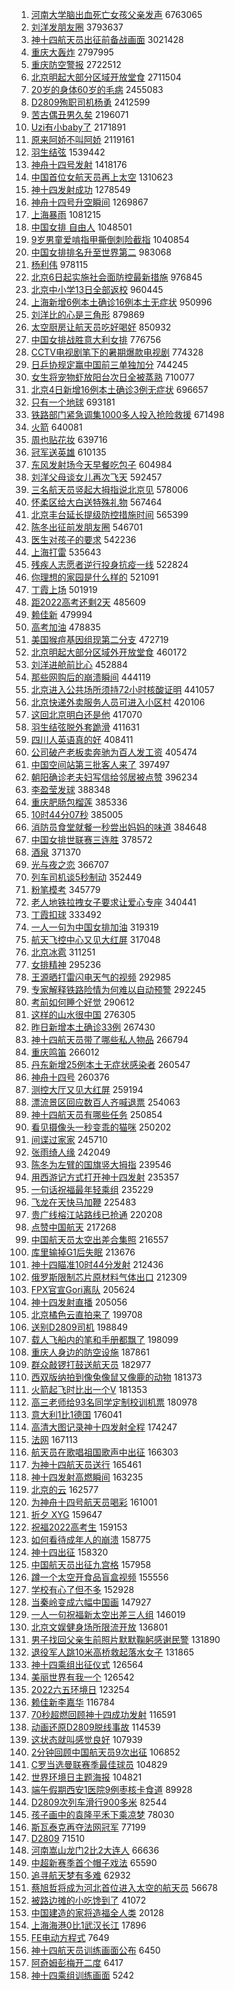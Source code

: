 1. [河南大学脑出血死亡女孩父亲发声](https://s.weibo.com//weibo?q=%23%E6%B2%B3%E5%8D%97%E5%A4%A7%E5%AD%A6%E8%84%91%E5%87%BA%E8%A1%80%E6%AD%BB%E4%BA%A1%E5%A5%B3%E5%AD%A9%E7%88%B6%E4%BA%B2%E5%8F%91%E5%A3%B0%23&Refer=top) 6763065
2. [刘洋发朋友圈](https://s.weibo.com//weibo?q=%23%E5%88%98%E6%B4%8B%E5%8F%91%E6%9C%8B%E5%8F%8B%E5%9C%88%23&Refer=top) 3793637
3. [神十四航天员出征前备战画面](https://s.weibo.com//weibo?q=%23%E7%A5%9E%E5%8D%81%E5%9B%9B%E8%88%AA%E5%A4%A9%E5%91%98%E5%87%BA%E5%BE%81%E5%89%8D%E5%A4%87%E6%88%98%E7%94%BB%E9%9D%A2%23&Refer=top) 3021428
4. [重庆大轰炸](https://s.weibo.com//weibo?q=%E9%87%8D%E5%BA%86%E5%A4%A7%E8%BD%B0%E7%82%B8&Refer=top) 2797995
5. [重庆防空警报](https://s.weibo.com//weibo?q=%23%E9%87%8D%E5%BA%86%E9%98%B2%E7%A9%BA%E8%AD%A6%E6%8A%A5%23&Refer=top) 2722512
6. [北京明起大部分区域开放堂食](https://s.weibo.com//weibo?q=%23%E5%8C%97%E4%BA%AC%E6%98%8E%E8%B5%B7%E5%A4%A7%E9%83%A8%E5%88%86%E5%8C%BA%E5%9F%9F%E5%BC%80%E6%94%BE%E5%A0%82%E9%A3%9F%23&Refer=top) 2711504
7. [20岁的身体60岁的毛病](https://s.weibo.com//weibo?q=%2320%E5%B2%81%E7%9A%84%E8%BA%AB%E4%BD%9360%E5%B2%81%E7%9A%84%E6%AF%9B%E7%97%85%23&Refer=top) 2455083
8. [D2809殉职司机杨勇](https://s.weibo.com//weibo?q=%23D2809%E6%AE%89%E8%81%8C%E5%8F%B8%E6%9C%BA%E6%9D%A8%E5%8B%87%23&Refer=top) 2412599
9. [苦古偶丑男久矣](https://s.weibo.com//weibo?q=%E8%8B%A6%E5%8F%A4%E5%81%B6%E4%B8%91%E7%94%B7%E4%B9%85%E7%9F%A3&Refer=top) 2196071
10. [Uzi有小baby了](https://s.weibo.com//weibo?q=%23Uzi%E6%9C%89%E5%B0%8Fbaby%E4%BA%86%23&Refer=top) 2171891
11. [原来阿娇不叫阿娇](https://s.weibo.com//weibo?q=%23%E5%8E%9F%E6%9D%A5%E9%98%BF%E5%A8%87%E4%B8%8D%E5%8F%AB%E9%98%BF%E5%A8%87%23&Refer=top) 2119161
12. [羽生结弦](https://s.weibo.com//weibo?q=%E7%BE%BD%E7%94%9F%E7%BB%93%E5%BC%A6&Refer=top) 1539442
13. [神舟十四号发射](https://s.weibo.com//weibo?q=%23%E7%A5%9E%E8%88%9F%E5%8D%81%E5%9B%9B%E5%8F%B7%E5%8F%91%E5%B0%84%23&Refer=top) 1418176
14. [中国首位女航天员再上太空](https://s.weibo.com//weibo?q=%23%E4%B8%AD%E5%9B%BD%E9%A6%96%E4%BD%8D%E5%A5%B3%E8%88%AA%E5%A4%A9%E5%91%98%E5%86%8D%E4%B8%8A%E5%A4%AA%E7%A9%BA%23&Refer=top) 1310623
15. [神十四发射成功](https://s.weibo.com//weibo?q=%E7%A5%9E%E5%8D%81%E5%9B%9B%E5%8F%91%E5%B0%84%E6%88%90%E5%8A%9F&Refer=top) 1278549
16. [神舟十四号升空瞬间](https://s.weibo.com//weibo?q=%23%E7%A5%9E%E8%88%9F%E5%8D%81%E5%9B%9B%E5%8F%B7%E5%8D%87%E7%A9%BA%E7%9E%AC%E9%97%B4%23&Refer=top) 1269867
17. [上海暴雨](https://s.weibo.com//weibo?q=%23%E4%B8%8A%E6%B5%B7%E6%9A%B4%E9%9B%A8%23&Refer=top) 1081215
18. [中国女排 自由人](https://s.weibo.com//weibo?q=%E4%B8%AD%E5%9B%BD%E5%A5%B3%E6%8E%92%20%E8%87%AA%E7%94%B1%E4%BA%BA&Refer=top) 1048501
19. [9岁男童爱啃指甲撕倒刺险截指](https://s.weibo.com//weibo?q=%239%E5%B2%81%E7%94%B7%E7%AB%A5%E7%88%B1%E5%95%83%E6%8C%87%E7%94%B2%E6%92%95%E5%80%92%E5%88%BA%E9%99%A9%E6%88%AA%E6%8C%87%23&Refer=top) 1040854
20. [中国女排排名升至世界第二](https://s.weibo.com//weibo?q=%23%E4%B8%AD%E5%9B%BD%E5%A5%B3%E6%8E%92%E6%8E%92%E5%90%8D%E5%8D%87%E8%87%B3%E4%B8%96%E7%95%8C%E7%AC%AC%E4%BA%8C%23&Refer=top) 983068
21. [杨利伟](https://s.weibo.com//weibo?q=%E6%9D%A8%E5%88%A9%E4%BC%9F&Refer=top) 978115
22. [北京6日起实施社会面防控最新措施](https://s.weibo.com//weibo?q=%23%E5%8C%97%E4%BA%AC6%E6%97%A5%E8%B5%B7%E5%AE%9E%E6%96%BD%E7%A4%BE%E4%BC%9A%E9%9D%A2%E9%98%B2%E6%8E%A7%E6%9C%80%E6%96%B0%E6%8E%AA%E6%96%BD%23&Refer=top) 976845
23. [北京中小学13日全部返校](https://s.weibo.com//weibo?q=%23%E5%8C%97%E4%BA%AC%E4%B8%AD%E5%B0%8F%E5%AD%A613%E6%97%A5%E5%85%A8%E9%83%A8%E8%BF%94%E6%A0%A1%23&Refer=top) 960445
24. [上海新增6例本土确诊16例本土无症状](https://s.weibo.com//weibo?q=%23%E4%B8%8A%E6%B5%B7%E6%96%B0%E5%A2%9E6%E4%BE%8B%E6%9C%AC%E5%9C%9F%E7%A1%AE%E8%AF%8A16%E4%BE%8B%E6%9C%AC%E5%9C%9F%E6%97%A0%E7%97%87%E7%8A%B6%23&Refer=top) 950996
25. [刘洋比的心是三角形](https://s.weibo.com//weibo?q=%23%E5%88%98%E6%B4%8B%E6%AF%94%E7%9A%84%E5%BF%83%E6%98%AF%E4%B8%89%E8%A7%92%E5%BD%A2%23&Refer=top) 879869
26. [太空厨房让航天员吃好喝好](https://s.weibo.com//weibo?q=%23%E5%A4%AA%E7%A9%BA%E5%8E%A8%E6%88%BF%E8%AE%A9%E8%88%AA%E5%A4%A9%E5%91%98%E5%90%83%E5%A5%BD%E5%96%9D%E5%A5%BD%23&Refer=top) 850932
27. [中国女排战胜意大利女排](https://s.weibo.com//weibo?q=%23%E4%B8%AD%E5%9B%BD%E5%A5%B3%E6%8E%92%E6%88%98%E8%83%9C%E6%84%8F%E5%A4%A7%E5%88%A9%E5%A5%B3%E6%8E%92%23&Refer=top) 776756
28. [CCTV电视剧笔下的暑期爆款电视剧](https://s.weibo.com//weibo?q=%23CCTV%E7%94%B5%E8%A7%86%E5%89%A7%E7%AC%94%E4%B8%8B%E7%9A%84%E6%9A%91%E6%9C%9F%E7%88%86%E6%AC%BE%E7%94%B5%E8%A7%86%E5%89%A7%23&Refer=top) 774328
29. [日乒协规定赢中国前三单独加分](https://s.weibo.com//weibo?q=%23%E6%97%A5%E4%B9%92%E5%8D%8F%E8%A7%84%E5%AE%9A%E8%B5%A2%E4%B8%AD%E5%9B%BD%E5%89%8D%E4%B8%89%E5%8D%95%E7%8B%AC%E5%8A%A0%E5%88%86%23&Refer=top) 744245
30. [女生将宠物虾放阳台次日全被蒸熟](https://s.weibo.com//weibo?q=%23%E5%A5%B3%E7%94%9F%E5%B0%86%E5%AE%A0%E7%89%A9%E8%99%BE%E6%94%BE%E9%98%B3%E5%8F%B0%E6%AC%A1%E6%97%A5%E5%85%A8%E8%A2%AB%E8%92%B8%E7%86%9F%23&Refer=top) 710077
31. [北京4日新增16例本土确诊3例无症状](https://s.weibo.com//weibo?q=%23%E5%8C%97%E4%BA%AC4%E6%97%A5%E6%96%B0%E5%A2%9E16%E4%BE%8B%E6%9C%AC%E5%9C%9F%E7%A1%AE%E8%AF%8A3%E4%BE%8B%E6%97%A0%E7%97%87%E7%8A%B6%23&Refer=top) 696657
32. [只有一个地球](https://s.weibo.com//weibo?q=%23%E5%8F%AA%E6%9C%89%E4%B8%80%E4%B8%AA%E5%9C%B0%E7%90%83%23&Refer=top) 693181
33. [铁路部门紧急调集1000多人投入抢险救援](https://s.weibo.com//weibo?q=%23%E9%93%81%E8%B7%AF%E9%83%A8%E9%97%A8%E7%B4%A7%E6%80%A5%E8%B0%83%E9%9B%861000%E5%A4%9A%E4%BA%BA%E6%8A%95%E5%85%A5%E6%8A%A2%E9%99%A9%E6%95%91%E6%8F%B4%23&Refer=top) 671498
34. [火箭](https://s.weibo.com//weibo?q=%E7%81%AB%E7%AE%AD&Refer=top) 640081
35. [周也贴花妆](https://s.weibo.com//weibo?q=%23%E5%91%A8%E4%B9%9F%E8%B4%B4%E8%8A%B1%E5%A6%86%23&Refer=top) 639716
36. [冠军送英雄](https://s.weibo.com//weibo?q=%23%E5%86%A0%E5%86%9B%E9%80%81%E8%8B%B1%E9%9B%84%23&Refer=top) 610135
37. [东风发射场今天早餐吃包子](https://s.weibo.com//weibo?q=%23%E4%B8%9C%E9%A3%8E%E5%8F%91%E5%B0%84%E5%9C%BA%E4%BB%8A%E5%A4%A9%E6%97%A9%E9%A4%90%E5%90%83%E5%8C%85%E5%AD%90%23&Refer=top) 604984
38. [刘洋父母谈女儿再次飞天](https://s.weibo.com//weibo?q=%23%E5%88%98%E6%B4%8B%E7%88%B6%E6%AF%8D%E8%B0%88%E5%A5%B3%E5%84%BF%E5%86%8D%E6%AC%A1%E9%A3%9E%E5%A4%A9%23&Refer=top) 592457
39. [三名航天员竖起大拇指说北京见](https://s.weibo.com//weibo?q=%23%E4%B8%89%E5%90%8D%E8%88%AA%E5%A4%A9%E5%91%98%E7%AB%96%E8%B5%B7%E5%A4%A7%E6%8B%87%E6%8C%87%E8%AF%B4%E5%8C%97%E4%BA%AC%E8%A7%81%23&Refer=top) 578006
40. [怀柔区给大白送特殊礼物](https://s.weibo.com//weibo?q=%23%E6%80%80%E6%9F%94%E5%8C%BA%E7%BB%99%E5%A4%A7%E7%99%BD%E9%80%81%E7%89%B9%E6%AE%8A%E7%A4%BC%E7%89%A9%23&Refer=top) 567464
41. [北京丰台延长提级防控措施时间](https://s.weibo.com//weibo?q=%23%E5%8C%97%E4%BA%AC%E4%B8%B0%E5%8F%B0%E5%BB%B6%E9%95%BF%E6%8F%90%E7%BA%A7%E9%98%B2%E6%8E%A7%E6%8E%AA%E6%96%BD%E6%97%B6%E9%97%B4%23&Refer=top) 565399
42. [陈冬出征前发朋友圈](https://s.weibo.com//weibo?q=%23%E9%99%88%E5%86%AC%E5%87%BA%E5%BE%81%E5%89%8D%E5%8F%91%E6%9C%8B%E5%8F%8B%E5%9C%88%23&Refer=top) 546701
43. [医生对孩子的要求](https://s.weibo.com//weibo?q=%23%E5%8C%BB%E7%94%9F%E5%AF%B9%E5%AD%A9%E5%AD%90%E7%9A%84%E8%A6%81%E6%B1%82%23&Refer=top) 542236
44. [上海打雷](https://s.weibo.com//weibo?q=%23%E4%B8%8A%E6%B5%B7%E6%89%93%E9%9B%B7%23&Refer=top) 535643
45. [残疾人志愿者逆行投身抗疫一线](https://s.weibo.com//weibo?q=%23%E6%AE%8B%E7%96%BE%E4%BA%BA%E5%BF%97%E6%84%BF%E8%80%85%E9%80%86%E8%A1%8C%E6%8A%95%E8%BA%AB%E6%8A%97%E7%96%AB%E4%B8%80%E7%BA%BF%23&Refer=top) 522824
46. [你理想的家园是什么样的](https://s.weibo.com//weibo?q=%23%E4%BD%A0%E7%90%86%E6%83%B3%E7%9A%84%E5%AE%B6%E5%9B%AD%E6%98%AF%E4%BB%80%E4%B9%88%E6%A0%B7%E7%9A%84%23&Refer=top) 521091
47. [丁霞上场](https://s.weibo.com//weibo?q=%23%E4%B8%81%E9%9C%9E%E4%B8%8A%E5%9C%BA%23&Refer=top) 501919
48. [距2022高考还剩2天](https://s.weibo.com//weibo?q=%23%E8%B7%9D2022%E9%AB%98%E8%80%83%E8%BF%98%E5%89%A92%E5%A4%A9%23&Refer=top) 485609
49. [赖佳新](https://s.weibo.com//weibo?q=%E8%B5%96%E4%BD%B3%E6%96%B0&Refer=top) 479994
50. [高考加油](https://s.weibo.com//weibo?q=%E9%AB%98%E8%80%83%E5%8A%A0%E6%B2%B9&Refer=top) 478835
51. [美国猴痘基因组现第二分支](https://s.weibo.com//weibo?q=%23%E7%BE%8E%E5%9B%BD%E7%8C%B4%E7%97%98%E5%9F%BA%E5%9B%A0%E7%BB%84%E7%8E%B0%E7%AC%AC%E4%BA%8C%E5%88%86%E6%94%AF%23&Refer=top) 472719
52. [北京明起大部分区域外开放堂食](https://s.weibo.com//weibo?q=%E5%8C%97%E4%BA%AC%E6%98%8E%E8%B5%B7%E5%A4%A7%E9%83%A8%E5%88%86%E5%8C%BA%E5%9F%9F%E5%A4%96%E5%BC%80%E6%94%BE%E5%A0%82%E9%A3%9F&Refer=top) 460172
53. [刘洋进舱前比心](https://s.weibo.com//weibo?q=%23%E5%88%98%E6%B4%8B%E8%BF%9B%E8%88%B1%E5%89%8D%E6%AF%94%E5%BF%83%23&Refer=top) 452884
54. [那些网购后的崩溃瞬间](https://s.weibo.com//weibo?q=%E9%82%A3%E4%BA%9B%E7%BD%91%E8%B4%AD%E5%90%8E%E7%9A%84%E5%B4%A9%E6%BA%83%E7%9E%AC%E9%97%B4&Refer=top) 444119
55. [北京进入公共场所须持72小时核酸证明](https://s.weibo.com//weibo?q=%23%E5%8C%97%E4%BA%AC%E8%BF%9B%E5%85%A5%E5%85%AC%E5%85%B1%E5%9C%BA%E6%89%80%E9%A1%BB%E6%8C%8172%E5%B0%8F%E6%97%B6%E6%A0%B8%E9%85%B8%E8%AF%81%E6%98%8E%23&Refer=top) 441057
56. [北京快递外卖服务人员可进入小区村](https://s.weibo.com//weibo?q=%23%E5%8C%97%E4%BA%AC%E5%BF%AB%E9%80%92%E5%A4%96%E5%8D%96%E6%9C%8D%E5%8A%A1%E4%BA%BA%E5%91%98%E5%8F%AF%E8%BF%9B%E5%85%A5%E5%B0%8F%E5%8C%BA%E6%9D%91%23&Refer=top) 420106
57. [这回北京明白还是他](https://s.weibo.com//weibo?q=%23%E8%BF%99%E5%9B%9E%E5%8C%97%E4%BA%AC%E6%98%8E%E7%99%BD%E8%BF%98%E6%98%AF%E4%BB%96%23&Refer=top) 417070
58. [羽生结弦脱外套跪滑](https://s.weibo.com//weibo?q=%23%E7%BE%BD%E7%94%9F%E7%BB%93%E5%BC%A6%E8%84%B1%E5%A4%96%E5%A5%97%E8%B7%AA%E6%BB%91%23&Refer=top) 411631
59. [四川人英语真的好](https://s.weibo.com//weibo?q=%23%E5%9B%9B%E5%B7%9D%E4%BA%BA%E8%8B%B1%E8%AF%AD%E7%9C%9F%E7%9A%84%E5%A5%BD%23&Refer=top) 408411
60. [公司破产老板卖奔驰为百人发工资](https://s.weibo.com//weibo?q=%23%E5%85%AC%E5%8F%B8%E7%A0%B4%E4%BA%A7%E8%80%81%E6%9D%BF%E5%8D%96%E5%A5%94%E9%A9%B0%E4%B8%BA%E7%99%BE%E4%BA%BA%E5%8F%91%E5%B7%A5%E8%B5%84%23&Refer=top) 405474
61. [中国空间站第三批客人来了](https://s.weibo.com//weibo?q=%23%E4%B8%AD%E5%9B%BD%E7%A9%BA%E9%97%B4%E7%AB%99%E7%AC%AC%E4%B8%89%E6%89%B9%E5%AE%A2%E4%BA%BA%E6%9D%A5%E4%BA%86%23&Refer=top) 397497
62. [朝阳确诊老夫妇写信给邻居被点赞](https://s.weibo.com//weibo?q=%23%E6%9C%9D%E9%98%B3%E7%A1%AE%E8%AF%8A%E8%80%81%E5%A4%AB%E5%A6%87%E5%86%99%E4%BF%A1%E7%BB%99%E9%82%BB%E5%B1%85%E8%A2%AB%E7%82%B9%E8%B5%9E%23&Refer=top) 396234
63. [李盈莹发球](https://s.weibo.com//weibo?q=%E6%9D%8E%E7%9B%88%E8%8E%B9%E5%8F%91%E7%90%83&Refer=top) 388348
64. [重庆肥肠包榴莲](https://s.weibo.com//weibo?q=%23%E9%87%8D%E5%BA%86%E8%82%A5%E8%82%A0%E5%8C%85%E6%A6%B4%E8%8E%B2%23&Refer=top) 385336
65. [10时44分07秒](https://s.weibo.com//weibo?q=%2310%E6%97%B644%E5%88%8607%E7%A7%92%23&Refer=top) 385005
66. [消防员食堂就餐一秒尝出妈妈的味道](https://s.weibo.com//weibo?q=%23%E6%B6%88%E9%98%B2%E5%91%98%E9%A3%9F%E5%A0%82%E5%B0%B1%E9%A4%90%E4%B8%80%E7%A7%92%E5%B0%9D%E5%87%BA%E5%A6%88%E5%A6%88%E7%9A%84%E5%91%B3%E9%81%93%23&Refer=top) 384648
67. [中国女排世联赛三连胜](https://s.weibo.com//weibo?q=%23%E4%B8%AD%E5%9B%BD%E5%A5%B3%E6%8E%92%E4%B8%96%E8%81%94%E8%B5%9B%E4%B8%89%E8%BF%9E%E8%83%9C%23&Refer=top) 378572
68. [酒泉](https://s.weibo.com//weibo?q=%E9%85%92%E6%B3%89&Refer=top) 371370
69. [光与夜之恋](https://s.weibo.com//weibo?q=%E5%85%89%E4%B8%8E%E5%A4%9C%E4%B9%8B%E6%81%8B&Refer=top) 366707
70. [列车司机谈5秒制动](https://s.weibo.com//weibo?q=%23%E5%88%97%E8%BD%A6%E5%8F%B8%E6%9C%BA%E8%B0%885%E7%A7%92%E5%88%B6%E5%8A%A8%23&Refer=top) 352449
71. [粉笔模考](https://s.weibo.com//weibo?q=%23%E7%B2%89%E7%AC%94%E6%A8%A1%E8%80%83%23&Refer=top) 345779
72. [老人地铁拉拽女子要求让爱心专座](https://s.weibo.com//weibo?q=%23%E8%80%81%E4%BA%BA%E5%9C%B0%E9%93%81%E6%8B%89%E6%8B%BD%E5%A5%B3%E5%AD%90%E8%A6%81%E6%B1%82%E8%AE%A9%E7%88%B1%E5%BF%83%E4%B8%93%E5%BA%A7%23&Refer=top) 340441
73. [丁霞扣球](https://s.weibo.com//weibo?q=%23%E4%B8%81%E9%9C%9E%E6%89%A3%E7%90%83%23&Refer=top) 333492
74. [一人一句为中国女排加油](https://s.weibo.com//weibo?q=%23%E4%B8%80%E4%BA%BA%E4%B8%80%E5%8F%A5%E4%B8%BA%E4%B8%AD%E5%9B%BD%E5%A5%B3%E6%8E%92%E5%8A%A0%E6%B2%B9%23&Refer=top) 319319
75. [航天飞控中心又见大红屏](https://s.weibo.com//weibo?q=%23%E8%88%AA%E5%A4%A9%E9%A3%9E%E6%8E%A7%E4%B8%AD%E5%BF%83%E5%8F%88%E8%A7%81%E5%A4%A7%E7%BA%A2%E5%B1%8F%23&Refer=top) 317048
76. [北京冰雹](https://s.weibo.com//weibo?q=%23%E5%8C%97%E4%BA%AC%E5%86%B0%E9%9B%B9%23&Refer=top) 311251
77. [女排精神](https://s.weibo.com//weibo?q=%23%E5%A5%B3%E6%8E%92%E7%B2%BE%E7%A5%9E%23&Refer=top) 295236
78. [王源晒打雷闪电天气的视频](https://s.weibo.com//weibo?q=%23%E7%8E%8B%E6%BA%90%E6%99%92%E6%89%93%E9%9B%B7%E9%97%AA%E7%94%B5%E5%A4%A9%E6%B0%94%E7%9A%84%E8%A7%86%E9%A2%91%23&Refer=top) 292985
79. [专家解释铁路险情为何难以自动预警](https://s.weibo.com//weibo?q=%23%E4%B8%93%E5%AE%B6%E8%A7%A3%E9%87%8A%E9%93%81%E8%B7%AF%E9%99%A9%E6%83%85%E4%B8%BA%E4%BD%95%E9%9A%BE%E4%BB%A5%E8%87%AA%E5%8A%A8%E9%A2%84%E8%AD%A6%23&Refer=top) 292245
80. [考前如何睡个好觉](https://s.weibo.com//weibo?q=%23%E8%80%83%E5%89%8D%E5%A6%82%E4%BD%95%E7%9D%A1%E4%B8%AA%E5%A5%BD%E8%A7%89%23&Refer=top) 290612
81. [这样的山水很中国](https://s.weibo.com//weibo?q=%23%E8%BF%99%E6%A0%B7%E7%9A%84%E5%B1%B1%E6%B0%B4%E5%BE%88%E4%B8%AD%E5%9B%BD%23&Refer=top) 276305
82. [昨日新增本土确诊33例](https://s.weibo.com//weibo?q=%23%E6%98%A8%E6%97%A5%E6%96%B0%E5%A2%9E%E6%9C%AC%E5%9C%9F%E7%A1%AE%E8%AF%8A33%E4%BE%8B%23&Refer=top) 267430
83. [神十四航天员带了哪些私人物品](https://s.weibo.com//weibo?q=%23%E7%A5%9E%E5%8D%81%E5%9B%9B%E8%88%AA%E5%A4%A9%E5%91%98%E5%B8%A6%E4%BA%86%E5%93%AA%E4%BA%9B%E7%A7%81%E4%BA%BA%E7%89%A9%E5%93%81%23&Refer=top) 266794
84. [重庆鸣笛](https://s.weibo.com//weibo?q=%E9%87%8D%E5%BA%86%E9%B8%A3%E7%AC%9B&Refer=top) 266012
85. [丹东新增25例本土无症状感染者](https://s.weibo.com//weibo?q=%23%E4%B8%B9%E4%B8%9C%E6%96%B0%E5%A2%9E25%E4%BE%8B%E6%9C%AC%E5%9C%9F%E6%97%A0%E7%97%87%E7%8A%B6%E6%84%9F%E6%9F%93%E8%80%85%23&Refer=top) 260547
86. [神舟十四号](https://s.weibo.com//weibo?q=%23%E7%A5%9E%E8%88%9F%E5%8D%81%E5%9B%9B%E5%8F%B7%23&Refer=top) 260376
87. [测控大厅又见大红屏](https://s.weibo.com//weibo?q=%23%E6%B5%8B%E6%8E%A7%E5%A4%A7%E5%8E%85%E5%8F%88%E8%A7%81%E5%A4%A7%E7%BA%A2%E5%B1%8F%23&Refer=top) 259194
88. [漂流景区回应数百人齐喊退票](https://s.weibo.com//weibo?q=%23%E6%BC%82%E6%B5%81%E6%99%AF%E5%8C%BA%E5%9B%9E%E5%BA%94%E6%95%B0%E7%99%BE%E4%BA%BA%E9%BD%90%E5%96%8A%E9%80%80%E7%A5%A8%23&Refer=top) 254063
89. [神十四航天员有哪些任务](https://s.weibo.com//weibo?q=%23%E7%A5%9E%E5%8D%81%E5%9B%9B%E8%88%AA%E5%A4%A9%E5%91%98%E6%9C%89%E5%93%AA%E4%BA%9B%E4%BB%BB%E5%8A%A1%23&Refer=top) 250854
90. [看见摄像头一秒变乖的猫咪](https://s.weibo.com//weibo?q=%23%E7%9C%8B%E8%A7%81%E6%91%84%E5%83%8F%E5%A4%B4%E4%B8%80%E7%A7%92%E5%8F%98%E4%B9%96%E7%9A%84%E7%8C%AB%E5%92%AA%23&Refer=top) 250202
91. [间谍过家家](https://s.weibo.com//weibo?q=%23%E9%97%B4%E8%B0%8D%E8%BF%87%E5%AE%B6%E5%AE%B6%23&Refer=top) 245710
92. [张雨绮人缘](https://s.weibo.com//weibo?q=%23%E5%BC%A0%E9%9B%A8%E7%BB%AE%E4%BA%BA%E7%BC%98%23&Refer=top) 242049
93. [陈冬为左臂的国旗竖大拇指](https://s.weibo.com//weibo?q=%23%E9%99%88%E5%86%AC%E4%B8%BA%E5%B7%A6%E8%87%82%E7%9A%84%E5%9B%BD%E6%97%97%E7%AB%96%E5%A4%A7%E6%8B%87%E6%8C%87%23&Refer=top) 239546
94. [用西游记方式打开神十四发射](https://s.weibo.com//weibo?q=%23%E7%94%A8%E8%A5%BF%E6%B8%B8%E8%AE%B0%E6%96%B9%E5%BC%8F%E6%89%93%E5%BC%80%E7%A5%9E%E5%8D%81%E5%9B%9B%E5%8F%91%E5%B0%84%23&Refer=top) 235357
95. [一句话祝福最年轻乘组](https://s.weibo.com//weibo?q=%23%E4%B8%80%E5%8F%A5%E8%AF%9D%E7%A5%9D%E7%A6%8F%E6%9C%80%E5%B9%B4%E8%BD%BB%E4%B9%98%E7%BB%84%23&Refer=top) 235229
96. [飞龙在天快马加鞭](https://s.weibo.com//weibo?q=%23%E9%A3%9E%E9%BE%99%E5%9C%A8%E5%A4%A9%E5%BF%AB%E9%A9%AC%E5%8A%A0%E9%9E%AD%23&Refer=top) 225483
97. [贵广线榕江站路线已抢通](https://s.weibo.com//weibo?q=%23%E8%B4%B5%E5%B9%BF%E7%BA%BF%E6%A6%95%E6%B1%9F%E7%AB%99%E8%B7%AF%E7%BA%BF%E5%B7%B2%E6%8A%A2%E9%80%9A%23&Refer=top) 220208
98. [点赞中国航天](https://s.weibo.com//weibo?q=%E7%82%B9%E8%B5%9E%E4%B8%AD%E5%9B%BD%E8%88%AA%E5%A4%A9&Refer=top) 217268
99. [中国航天员太空出差合集照](https://s.weibo.com//weibo?q=%23%E4%B8%AD%E5%9B%BD%E8%88%AA%E5%A4%A9%E5%91%98%E5%A4%AA%E7%A9%BA%E5%87%BA%E5%B7%AE%E5%90%88%E9%9B%86%E7%85%A7%23&Refer=top) 216557
100. [库里输掉G1后失眠](https://s.weibo.com//weibo?q=%23%E5%BA%93%E9%87%8C%E8%BE%93%E6%8E%89G1%E5%90%8E%E5%A4%B1%E7%9C%A0%23&Refer=top) 213676
101. [神十四瞄准10时44分发射](https://s.weibo.com//weibo?q=%23%E7%A5%9E%E5%8D%81%E5%9B%9B%E7%9E%84%E5%87%8610%E6%97%B644%E5%88%86%E5%8F%91%E5%B0%84%23&Refer=top) 212436
102. [俄罗斯限制芯片原材料气体出口](https://s.weibo.com//weibo?q=%23%E4%BF%84%E7%BD%97%E6%96%AF%E9%99%90%E5%88%B6%E8%8A%AF%E7%89%87%E5%8E%9F%E6%9D%90%E6%96%99%E6%B0%94%E4%BD%93%E5%87%BA%E5%8F%A3%23&Refer=top) 212309
103. [FPX官宣Gori离队](https://s.weibo.com//weibo?q=%23FPX%E5%AE%98%E5%AE%A3Gori%E7%A6%BB%E9%98%9F%23&Refer=top) 205624
104. [神十四发射直播](https://s.weibo.com//weibo?q=%23%E7%A5%9E%E5%8D%81%E5%9B%9B%E5%8F%91%E5%B0%84%E7%9B%B4%E6%92%AD%23&Refer=top) 205056
105. [北京橘色云直拍来了](https://s.weibo.com//weibo?q=%23%E5%8C%97%E4%BA%AC%E6%A9%98%E8%89%B2%E4%BA%91%E7%9B%B4%E6%8B%8D%E6%9D%A5%E4%BA%86%23&Refer=top) 199708
106. [送别D2809司机](https://s.weibo.com//weibo?q=%23%E9%80%81%E5%88%ABD2809%E5%8F%B8%E6%9C%BA%23&Refer=top) 198849
107. [载人飞船内的笔和手册都飘了](https://s.weibo.com//weibo?q=%23%E8%BD%BD%E4%BA%BA%E9%A3%9E%E8%88%B9%E5%86%85%E7%9A%84%E7%AC%94%E5%92%8C%E6%89%8B%E5%86%8C%E9%83%BD%E9%A3%98%E4%BA%86%23&Refer=top) 198099
108. [重庆人身边的防空设施](https://s.weibo.com//weibo?q=%23%E9%87%8D%E5%BA%86%E4%BA%BA%E8%BA%AB%E8%BE%B9%E7%9A%84%E9%98%B2%E7%A9%BA%E8%AE%BE%E6%96%BD%23&Refer=top) 187861
109. [群众敲锣打鼓送航天员](https://s.weibo.com//weibo?q=%23%E7%BE%A4%E4%BC%97%E6%95%B2%E9%94%A3%E6%89%93%E9%BC%93%E9%80%81%E8%88%AA%E5%A4%A9%E5%91%98%23&Refer=top) 182977
110. [西双版纳拍到像兔像鼠又像鹿的动物](https://s.weibo.com//weibo?q=%23%E8%A5%BF%E5%8F%8C%E7%89%88%E7%BA%B3%E6%8B%8D%E5%88%B0%E5%83%8F%E5%85%94%E5%83%8F%E9%BC%A0%E5%8F%88%E5%83%8F%E9%B9%BF%E7%9A%84%E5%8A%A8%E7%89%A9%23&Refer=top) 181373
111. [火箭起飞时比出一个V](https://s.weibo.com//weibo?q=%23%E7%81%AB%E7%AE%AD%E8%B5%B7%E9%A3%9E%E6%97%B6%E6%AF%94%E5%87%BA%E4%B8%80%E4%B8%AAV%23&Refer=top) 181353
112. [高三老师给93名同学定制校训机票](https://s.weibo.com//weibo?q=%23%E9%AB%98%E4%B8%89%E8%80%81%E5%B8%88%E7%BB%9993%E5%90%8D%E5%90%8C%E5%AD%A6%E5%AE%9A%E5%88%B6%E6%A0%A1%E8%AE%AD%E6%9C%BA%E7%A5%A8%23&Refer=top) 180978
113. [意大利1比1德国](https://s.weibo.com//weibo?q=%23%E6%84%8F%E5%A4%A7%E5%88%A91%E6%AF%941%E5%BE%B7%E5%9B%BD%23&Refer=top) 176041
114. [高清大图记录神十四发射全程](https://s.weibo.com//weibo?q=%23%E9%AB%98%E6%B8%85%E5%A4%A7%E5%9B%BE%E8%AE%B0%E5%BD%95%E7%A5%9E%E5%8D%81%E5%9B%9B%E5%8F%91%E5%B0%84%E5%85%A8%E7%A8%8B%23&Refer=top) 174247
115. [法网](https://s.weibo.com//weibo?q=%E6%B3%95%E7%BD%91&Refer=top) 167113
116. [航天员在歌唱祖国歌声中出征](https://s.weibo.com//weibo?q=%23%E8%88%AA%E5%A4%A9%E5%91%98%E5%9C%A8%E6%AD%8C%E5%94%B1%E7%A5%96%E5%9B%BD%E6%AD%8C%E5%A3%B0%E4%B8%AD%E5%87%BA%E5%BE%81%23&Refer=top) 166303
117. [为神十四航天员送行](https://s.weibo.com//weibo?q=%23%E4%B8%BA%E7%A5%9E%E5%8D%81%E5%9B%9B%E8%88%AA%E5%A4%A9%E5%91%98%E9%80%81%E8%A1%8C%23&Refer=top) 165461
118. [神十四发射高燃瞬间](https://s.weibo.com//weibo?q=%23%E7%A5%9E%E5%8D%81%E5%9B%9B%E5%8F%91%E5%B0%84%E9%AB%98%E7%87%83%E7%9E%AC%E9%97%B4%23&Refer=top) 163235
119. [北京的云](https://s.weibo.com//weibo?q=%23%E5%8C%97%E4%BA%AC%E7%9A%84%E4%BA%91%23&Refer=top) 162577
120. [为神舟十四号航天员喝彩](https://s.weibo.com//weibo?q=%23%E4%B8%BA%E7%A5%9E%E8%88%9F%E5%8D%81%E5%9B%9B%E5%8F%B7%E8%88%AA%E5%A4%A9%E5%91%98%E5%96%9D%E5%BD%A9%23&Refer=top) 161001
121. [折夕 XYG](https://s.weibo.com//weibo?q=%E6%8A%98%E5%A4%95%20XYG&Refer=top) 159647
122. [祝福2022高考生](https://s.weibo.com//weibo?q=%23%E7%A5%9D%E7%A6%8F2022%E9%AB%98%E8%80%83%E7%94%9F%23&Refer=top) 159153
123. [如何看待成年人的崩溃](https://s.weibo.com//weibo?q=%23%E5%A6%82%E4%BD%95%E7%9C%8B%E5%BE%85%E6%88%90%E5%B9%B4%E4%BA%BA%E7%9A%84%E5%B4%A9%E6%BA%83%23&Refer=top) 158775
124. [神十四出征](https://s.weibo.com//weibo?q=%23%E7%A5%9E%E5%8D%81%E5%9B%9B%E5%87%BA%E5%BE%81%23&Refer=top) 158320
125. [中国航天员出征九宫格](https://s.weibo.com//weibo?q=%23%E4%B8%AD%E5%9B%BD%E8%88%AA%E5%A4%A9%E5%91%98%E5%87%BA%E5%BE%81%E4%B9%9D%E5%AE%AB%E6%A0%BC%23&Refer=top) 157958
126. [蹲一个太空开食品盲盒视频](https://s.weibo.com//weibo?q=%23%E8%B9%B2%E4%B8%80%E4%B8%AA%E5%A4%AA%E7%A9%BA%E5%BC%80%E9%A3%9F%E5%93%81%E7%9B%B2%E7%9B%92%E8%A7%86%E9%A2%91%23&Refer=top) 155556
127. [学校有心了但不多](https://s.weibo.com//weibo?q=%23%E5%AD%A6%E6%A0%A1%E6%9C%89%E5%BF%83%E4%BA%86%E4%BD%86%E4%B8%8D%E5%A4%9A%23&Refer=top) 152928
128. [当秦岭变成六幅中国画](https://s.weibo.com//weibo?q=%23%E5%BD%93%E7%A7%A6%E5%B2%AD%E5%8F%98%E6%88%90%E5%85%AD%E5%B9%85%E4%B8%AD%E5%9B%BD%E7%94%BB%23&Refer=top) 147927
129. [一人一句祝福新太空出差三人组](https://s.weibo.com//weibo?q=%23%E4%B8%80%E4%BA%BA%E4%B8%80%E5%8F%A5%E7%A5%9D%E7%A6%8F%E6%96%B0%E5%A4%AA%E7%A9%BA%E5%87%BA%E5%B7%AE%E4%B8%89%E4%BA%BA%E7%BB%84%23&Refer=top) 146019
130. [北京文娱健身场所限流开放](https://s.weibo.com//weibo?q=%23%E5%8C%97%E4%BA%AC%E6%96%87%E5%A8%B1%E5%81%A5%E8%BA%AB%E5%9C%BA%E6%89%80%E9%99%90%E6%B5%81%E5%BC%80%E6%94%BE%23&Refer=top) 136801
131. [男子找回父亲生前照片默默鞠躬感谢民警](https://s.weibo.com//weibo?q=%23%E7%94%B7%E5%AD%90%E6%89%BE%E5%9B%9E%E7%88%B6%E4%BA%B2%E7%94%9F%E5%89%8D%E7%85%A7%E7%89%87%E9%BB%98%E9%BB%98%E9%9E%A0%E8%BA%AC%E6%84%9F%E8%B0%A2%E6%B0%91%E8%AD%A6%23&Refer=top) 131890
132. [退役军人跳10米高桥救起落水女子](https://s.weibo.com//weibo?q=%23%E9%80%80%E5%BD%B9%E5%86%9B%E4%BA%BA%E8%B7%B310%E7%B1%B3%E9%AB%98%E6%A1%A5%E6%95%91%E8%B5%B7%E8%90%BD%E6%B0%B4%E5%A5%B3%E5%AD%90%23&Refer=top) 131865
133. [神十四乘组出征仪式](https://s.weibo.com//weibo?q=%23%E7%A5%9E%E5%8D%81%E5%9B%9B%E4%B9%98%E7%BB%84%E5%87%BA%E5%BE%81%E4%BB%AA%E5%BC%8F%23&Refer=top) 126564
134. [美丽世界有我一个](https://s.weibo.com//weibo?q=%E7%BE%8E%E4%B8%BD%E4%B8%96%E7%95%8C%E6%9C%89%E6%88%91%E4%B8%80%E4%B8%AA&Refer=top) 126542
135. [2022六五环境日](https://s.weibo.com//weibo?q=%232022%E5%85%AD%E4%BA%94%E7%8E%AF%E5%A2%83%E6%97%A5%23&Refer=top) 123254
136. [赖佳新李嘉华](https://s.weibo.com//weibo?q=%E8%B5%96%E4%BD%B3%E6%96%B0%E6%9D%8E%E5%98%89%E5%8D%8E&Refer=top) 116784
137. [70秒超燃回顾神十四成功发射](https://s.weibo.com//weibo?q=%2370%E7%A7%92%E8%B6%85%E7%87%83%E5%9B%9E%E9%A1%BE%E7%A5%9E%E5%8D%81%E5%9B%9B%E6%88%90%E5%8A%9F%E5%8F%91%E5%B0%84%23&Refer=top) 116591
138. [动画还原D2809脱线事故](https://s.weibo.com//weibo?q=%23%E5%8A%A8%E7%94%BB%E8%BF%98%E5%8E%9FD2809%E8%84%B1%E7%BA%BF%E4%BA%8B%E6%95%85%23&Refer=top) 114539
139. [这状态就叫感觉良好](https://s.weibo.com//weibo?q=%23%E8%BF%99%E7%8A%B6%E6%80%81%E5%B0%B1%E5%8F%AB%E6%84%9F%E8%A7%89%E8%89%AF%E5%A5%BD%23&Refer=top) 107939
140. [2分钟回顾中国航天员9次出征](https://s.weibo.com//weibo?q=%232%E5%88%86%E9%92%9F%E5%9B%9E%E9%A1%BE%E4%B8%AD%E5%9B%BD%E8%88%AA%E5%A4%A9%E5%91%989%E6%AC%A1%E5%87%BA%E5%BE%81%23&Refer=top) 106852
141. [C罗当选曼联赛季最佳球员](https://s.weibo.com//weibo?q=%23C%E7%BD%97%E5%BD%93%E9%80%89%E6%9B%BC%E8%81%94%E8%B5%9B%E5%AD%A3%E6%9C%80%E4%BD%B3%E7%90%83%E5%91%98%23&Refer=top) 104829
142. [世界环境日主题海报](https://s.weibo.com//weibo?q=%23%E4%B8%96%E7%95%8C%E7%8E%AF%E5%A2%83%E6%97%A5%E4%B8%BB%E9%A2%98%E6%B5%B7%E6%8A%A5%23&Refer=top) 104821
143. [端午假期西安1医院9例枣核卡食道](https://s.weibo.com//weibo?q=%23%E7%AB%AF%E5%8D%88%E5%81%87%E6%9C%9F%E8%A5%BF%E5%AE%891%E5%8C%BB%E9%99%A29%E4%BE%8B%E6%9E%A3%E6%A0%B8%E5%8D%A1%E9%A3%9F%E9%81%93%23&Refer=top) 89928
144. [D2809次列车滑行900多米](https://s.weibo.com//weibo?q=%23D2809%E6%AC%A1%E5%88%97%E8%BD%A6%E6%BB%91%E8%A1%8C900%E5%A4%9A%E7%B1%B3%23&Refer=top) 82544
145. [孩子画中的袁隆平禾下乘凉梦](https://s.weibo.com//weibo?q=%23%E5%AD%A9%E5%AD%90%E7%94%BB%E4%B8%AD%E7%9A%84%E8%A2%81%E9%9A%86%E5%B9%B3%E7%A6%BE%E4%B8%8B%E4%B9%98%E5%87%89%E6%A2%A6%23&Refer=top) 78030
146. [斯瓦泰克再夺法网冠军](https://s.weibo.com//weibo?q=%23%E6%96%AF%E7%93%A6%E6%B3%B0%E5%85%8B%E5%86%8D%E5%A4%BA%E6%B3%95%E7%BD%91%E5%86%A0%E5%86%9B%23&Refer=top) 77199
147. [D2809](https://s.weibo.com//weibo?q=%23D2809%23&Refer=top) 71510
148. [河南嵩山龙门2比2大连人](https://s.weibo.com//weibo?q=%23%E6%B2%B3%E5%8D%97%E5%B5%A9%E5%B1%B1%E9%BE%99%E9%97%A82%E6%AF%942%E5%A4%A7%E8%BF%9E%E4%BA%BA%23&Refer=top) 66636
149. [中超新赛季首个帽子戏法](https://s.weibo.com//weibo?q=%23%E4%B8%AD%E8%B6%85%E6%96%B0%E8%B5%9B%E5%AD%A3%E9%A6%96%E4%B8%AA%E5%B8%BD%E5%AD%90%E6%88%8F%E6%B3%95%23&Refer=top) 65590
150. [追寻航天梦有多难](https://s.weibo.com//weibo?q=%23%E8%BF%BD%E5%AF%BB%E8%88%AA%E5%A4%A9%E6%A2%A6%E6%9C%89%E5%A4%9A%E9%9A%BE%23&Refer=top) 62932
151. [蔡旭哲将成为河北首位进入太空的航天员](https://s.weibo.com//weibo?q=%23%E8%94%A1%E6%97%AD%E5%93%B2%E5%B0%86%E6%88%90%E4%B8%BA%E6%B2%B3%E5%8C%97%E9%A6%96%E4%BD%8D%E8%BF%9B%E5%85%A5%E5%A4%AA%E7%A9%BA%E7%9A%84%E8%88%AA%E5%A4%A9%E5%91%98%23&Refer=top) 56678
152. [被路边摊的小吃馋到了](https://s.weibo.com//weibo?q=%23%E8%A2%AB%E8%B7%AF%E8%BE%B9%E6%91%8A%E7%9A%84%E5%B0%8F%E5%90%83%E9%A6%8B%E5%88%B0%E4%BA%86%23&Refer=top) 41072
153. [中国建造的家将造福全人类](https://s.weibo.com//weibo?q=%23%E4%B8%AD%E5%9B%BD%E5%BB%BA%E9%80%A0%E7%9A%84%E5%AE%B6%E5%B0%86%E9%80%A0%E7%A6%8F%E5%85%A8%E4%BA%BA%E7%B1%BB%23&Refer=top) 20128
154. [上海海港0比1武汉长江](https://s.weibo.com//weibo?q=%23%E4%B8%8A%E6%B5%B7%E6%B5%B7%E6%B8%AF0%E6%AF%941%E6%AD%A6%E6%B1%89%E9%95%BF%E6%B1%9F%23&Refer=top) 17896
155. [FE电动方程式](https://s.weibo.com//weibo?q=%23FE%E7%94%B5%E5%8A%A8%E6%96%B9%E7%A8%8B%E5%BC%8F%23&Refer=top) 7649
156. [神十四航天员训练画面公布](https://s.weibo.com//weibo?q=%23%E7%A5%9E%E5%8D%81%E5%9B%9B%E8%88%AA%E5%A4%A9%E5%91%98%E8%AE%AD%E7%BB%83%E7%94%BB%E9%9D%A2%E5%85%AC%E5%B8%83%23&Refer=top) 6450
157. [阿奇姆彭梅开二度](https://s.weibo.com//weibo?q=%23%E9%98%BF%E5%A5%87%E5%A7%86%E5%BD%AD%E6%A2%85%E5%BC%80%E4%BA%8C%E5%BA%A6%23&Refer=top) 6417
158. [神十四乘组训练画面](https://s.weibo.com//weibo?q=%23%E7%A5%9E%E5%8D%81%E5%9B%9B%E4%B9%98%E7%BB%84%E8%AE%AD%E7%BB%83%E7%94%BB%E9%9D%A2%23&Refer=top) 5242
